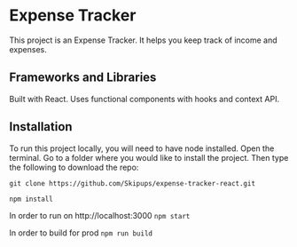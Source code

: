 # Expense Tracker

This project is an Expense Tracker. It helps you keep track of income and expenses.

## Frameworks and Libraries

Built with React. Uses functional components with hooks and context API.

## Installation

To run this project locally, you will need to have node installed. Open the terminal. Go to a folder where you would like to install the project. Then type the following to download the repo:

`git clone https://github.com/Skipups/expense-tracker-react.git`

`npm install `

In order to run on http://localhost:3000
`npm start`

In order to build for prod
`npm run build`
